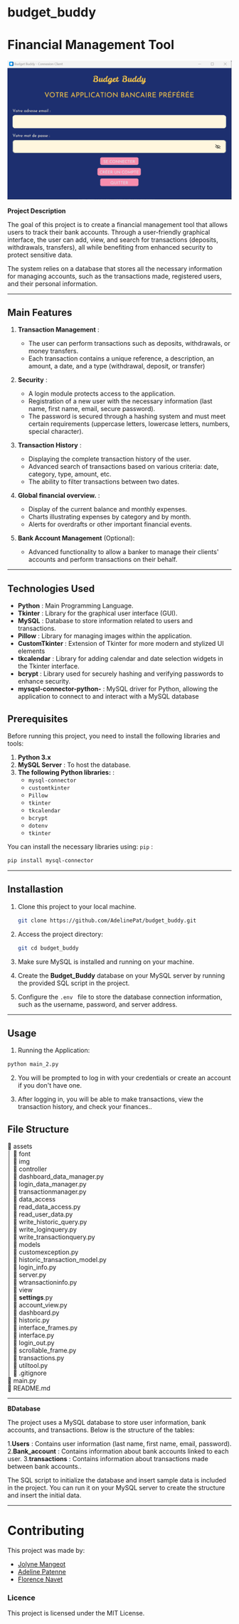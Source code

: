 # budget_buddy

# Financial Management Tool

![preview main](budget_buddy.png)

**Project Description**

The goal of this project is to create a financial management tool that allows users to track their bank accounts. Through a user-friendly graphical interface, the user can add, view, and search for transactions (deposits, withdrawals, transfers), all while benefiting from enhanced security to protect sensitive data.

The system relies on a database that stores all the necessary information for managing accounts, such as the transactions made, registered users, and their personal information.

---

## Main Features

1. **Transaction Management** :

   - The user can perform transactions such as deposits, withdrawals, or money transfers.
   - Each transaction contains a unique reference, a description, an amount, a date, and a type (withdrawal, deposit, or transfer)

2. **Security** :

   - A login module protects access to the application.
   - Registration of a new user with the necessary information (last name, first name, email, secure password).
   - The password is secured through a hashing system and must meet certain requirements (uppercase letters, lowercase letters, numbers,  
     special character).

3. **Transaction History** :

   - Displaying the complete transaction history of the user.
   - Advanced search of transactions based on various criteria: date, category, type, amount, etc.
   - The ability to filter transactions between two dates.

4. **Global financial overview.** :

   - Display of the current balance and monthly expenses.
   - Charts illustrating expenses by category and by month.
   - Alerts for overdrafts or other important financial events.

5. **Bank Account Management** (Optional):
   - Advanced functionality to allow a banker to manage their clients' accounts and perform transactions on their behalf.

---

## Technologies Used

- **Python** : Main Programming Language.
- **Tkinter** : Library for the graphical user interface (GUI).
- **MySQL** : Database to store information related to users and transactions.
- **Pillow** : Library for managing images within the application.
- **CustomTkinter** : Extension of Tkinter for more modern and stylized UI elements
- **tkcalendar** : Library for adding calendar and date selection widgets in the Tkinter interface.
- **bcrypt** : Library used for securely hashing and verifying passwords to enhance security.
- **mysqsl-connector-python-** : MySQL driver for Python, allowing the application to connect to and interact with a MySQL database

## Prerequisites

Before running this project, you need to install the following libraries and tools:

1. **Python 3.x**
2. **MySQL Server** : To host the database.
3. **The following Python libraries:** :
   - `mysql-connector`
   - `customtkinter`
   - `Pillow`
   - `tkinter`
   - `tkcalendar`
   - `bcrypt`
   - `dotenv`
   - `tkinter`

You can install the necessary libraries using: `pip` :

```bash
pip install mysql-connector
```

---

## Installastion

1.  Clone this project to your local machine.
    ```bash
    git clone https://github.com/AdelinePat/budget_buddy.git
    ```
2.  Access the project directory:

    ```bash
    git cd budget_buddy
    ```

3.  Make sure MySQL is installed and running on your machine.

4.  Create the **Budget_Buddy** database on your MySQL server by running the provided SQL script in the project.

5.  Configure the `.env ` file to store the database connection information, such as the username, password, and server address.

---

## Usage

1.  Running the Application:

```bash
python main_2.py
```

2.  You will be prompted to log in with your credentials or create an account if you don't have one.

3.  After logging in, you will be able to make transactions, view the transaction history, and check your finances..

## File Structure

📂 assets  
│ 📂 font  
│ 📂 img  
│
📂 controller  
│ 📄 dashboard_data_manager.py  
│ 📄 login_data_manager.py  
│ 📄 transactionmanager.py  
│
📂 data_access  
│ 📄 read_data_access.py  
│ 📄 read_user_data.py  
│ 📄 write_historic_query.py  
│ 📄 write_loginquery.py  
│ 📄 write_transactionquery.py  
│
📂 models  
│ 📄 customexception.py  
│ 📄 historic_transaction_model.py  
│ 📄 login_info.py  
│ 📄 server.py  
│ 📄 wtransactioninfo.py  
│
📂 view  
│ 📄 **settings**.py  
│ 📄 account_view.py  
│ 📄 dashboard.py  
│ 📄 historic.py  
│ 📄 interface_frames.py  
│ 📄 interface.py  
│ 📄 login_out.py  
│ 📄 scrollable_frame.py  
│ 📄 transactions.py  
│ 📄 utiltool.py  
│
📄 .gitignore  
📄 main.py  
📄 README.md

---

**BDatabase**

The project uses a MySQL database to store user information, bank accounts, and transactions. Below is the structure of the tables:

1.**Users** : Contains user information (last name, first name, email, password). 2.**Bank_account** : Contains information about bank accounts linked to each user. 3.**transactions** : Contains information about transactions made between bank accounts..

The SQL script to initialize the database and insert sample data is included in the project. You can run it on your MySQL server to create the structure and insert the initial data.

---

# Contributing

This project was made by:

- [Jolyne Mangeot](https://github.com/jolyne-mangeot)
- [Adeline Patenne](https://github.com/AdelinePat/)
- [Florence Navet](https://github.com/florence-navet)

### Licence

This project is licensed under the MIT License.
